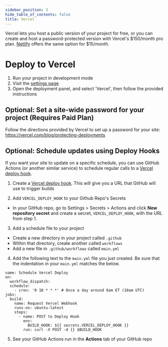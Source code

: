 ```yaml
---
sidebar_position: 3
hide_table_of_contents: false
title: Vercel
---
```


Vercel lets you host a public version of your project for free, or you can create and host a password-protected version with Vercel's $150/month pro plan. [Netlify](/deployment/netlify) offers the same option for $15/month. 

# Deploy to Vercel
1. Run your project in development mode 
1. Visit the [settings page](https://localhost:3000/settings)
1. Open the deployment panel, and select 'Vercel', then follow the provided instructions

## Optional: Set a site-wide password for your project (Requires Paid Plan) 
Follow the directions provided by Vercel to set up a password for your site:
https://vercel.com/blog/protecting-deployments

## Optional: Schedule updates using Deploy Hooks 
If you want your site to update on a specific schedule, you can use GitHub Actions (or another similar service) to schedule regular calls to a [Vercel deploy hook](https://vercel.com/docs/concepts/git/deploy-hooks). 

1. Create a [Vercel deploy hook](https://vercel.com/docs/concepts/git/deploy-hooks). 
This will give you a URL that GitHub will use to trigger builds

2. Add `VERCEL_DEPLOY_HOOK` to your Github Repo's Secrets 
*  In your GitHub repo, go to Settings > Secrets > Actions and click **New repository secret** and create a secret, `VERCEL_DEPLOY_HOOK`, with the URL from step 1. 
3. Add a schedule file to your project
* Create a new directory in your project called `.github`
* Within that directory, create another called `workflows`
* Add a new file in `.github/workflows` called `main.yml`
4. Add the following text to the `main.yml` file you just created. Be sure that the indentation in your `main.yml` matches the below. 

```
name: Schedule Vercel Deploy
on:
  workflow_dispatch:
  schedule:
    - cron: '0 10 * * *' # Once a day around 6am ET (10am UTC)
jobs:
  build:
    name: Request Vercel Webhook
    runs-on: ubuntu-latest
    steps:
      - name: POST to Deploy Hook
        env:
          BUILD_HOOK: ${{ secrets.VERCEL_DEPLOY_HOOK }}
        run: curl -X POST -d {} $BUILD_HOOK
```

5. See your GitHub Actions run in the **Actions** tab of your GitHub repo

